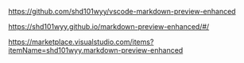 https://github.com/shd101wyy/vscode-markdown-preview-enhanced

https://shd101wyy.github.io/markdown-preview-enhanced/#/

https://marketplace.visualstudio.com/items?itemName=shd101wyy.markdown-preview-enhanced
